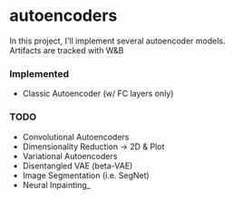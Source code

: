 # autoencoders

In this project, I'll implement several autoencoder models.  
Artifacts are tracked with W&B

### Implemented

- Classic Autoencoder (w/ FC layers only)

### TODO

- Convolutional Autoencoders
- Dimensionality Reduction -> 2D & Plot
- Variational Autoencoders
- Disentangled VAE (beta-VAE)
- Image Segmentation (i.e. SegNet)
- Neural Inpainting\_
